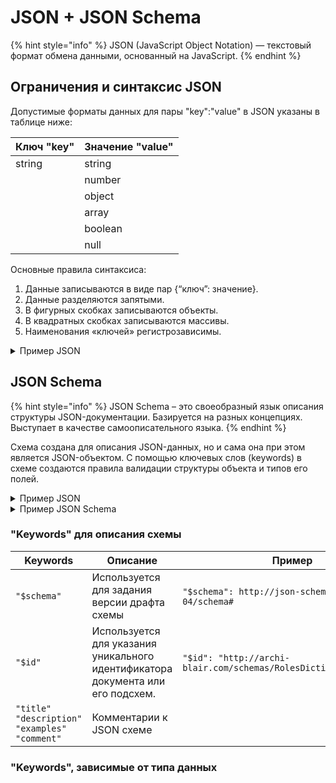 # JSON + JSON Schema

{% hint style="info" %}
JSON (JavaScript Object Notation) — текстовый формат обмена данными, основанный на JavaScript.
{% endhint %}

## Ограничения и синтаксис JSON

Допустимые форматы данных для пары "key":"value" в JSON указаны в таблице ниже:

| Ключ "key" | Значение "value" |
| ---------- | ---------------- |
| string     | string           |
|            | number           |
|            | object           |
|            | array            |
|            | boolean          |
|            | null             |

Основные правила синтаксиса:

1. Данные записываются в виде пар {“ключ”: значение}.
2. Данные разделяются запятыми.
3. В фигурных скобках записываются объекты.
4. В квадратных скобках записываются массивы.
5. Наименования «ключей» регистрозависимы.

<details>

<summary>Пример JSON</summary>

```json
{
    "students": [
        {
            "id": 101,
            "name": "Max",
            "score": {
                "Math": 90,
                "Science": 80,
                "Compute": 70
            }
        },
        {
            "id": 102,
            "name": "Sam",
            "score": {
                "Math": 76,
                "Sciencejs": 80,
                "Compute": 66
            }
        }
        ],
    "name_school": "EKB Lyceum",
    "name_teacher": "LA"
}
```

</details>

## JSON Schema

{% hint style="info" %}
JSON Schema – это своеобразный язык описания структуры JSON-документации. Базируется на разных концепциях. Выступает в качестве самоописательного языка.
{% endhint %}

Схема создана для описания JSON-данных, но и сама она при этом является JSON-объектом. С помощью ключевых слов (keywords) в схеме создаются правила валидации структуры объекта и типов его полей.

<details>

<summary>Пример JSON</summary>

```json
{
```

</details>

<details>

<summary>Пример JSON Schema</summary>

```json
{
      "type": "object",
      "properties": {
        "id": {
          "type": "integer",
          "description": "User ID"
        },
        "first_name": {
          "type": "string",
          "description": "User first name"
        },
        "last_name": {
          "type": "string",
          "description": "User last name"
        }
      },
      "required": [
        "id",
        "first_name",
        "last_name"
      ]
}
```

</details>

### "Keywords" для описания схемы

<table data-full-width="true"><thead><tr><th width="176">Keywords</th><th width="183">Описание</th><th>Пример</th></tr></thead><tbody><tr><td><code>"$schema"</code></td><td>Используется для задания версии драфта схемы</td><td><p></p><pre><code>"$schema": http://json-schema.org/draft-04/schema#
</code></pre></td></tr><tr><td><code>"$id"</code></td><td>Используется для указания уникального идентификатора документа или его подсхем.</td><td><p></p><pre><code>"$id": "http://archi-blair.com/schemas/RolesDictionaryDef.json#"
</code></pre></td></tr><tr><td><code>"title" "description" "examples" "comment"</code></td><td>Комментарии к JSON схеме</td><td></td></tr></tbody></table>

### "Keywords", зависимые от типа данных
